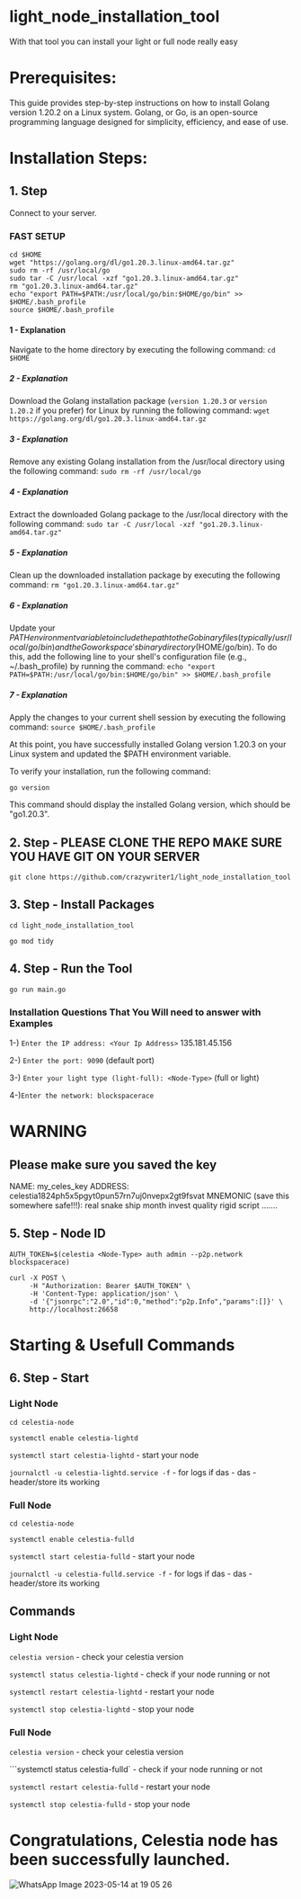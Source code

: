 # light_node_installation_tool
With that tool you can install your light or full node really easy


# Prerequisites:

This guide provides step-by-step instructions on how to install Golang version 1.20.2 on a Linux system. Golang, or Go, is an open-source programming language designed for simplicity, efficiency, and ease of use.

# Installation Steps:

## 1. Step
Connect to your server.

### FAST SETUP 
```
cd $HOME
wget "https://golang.org/dl/go1.20.3.linux-amd64.tar.gz"
sudo rm -rf /usr/local/go
sudo tar -C /usr/local -xzf "go1.20.3.linux-amd64.tar.gz"
rm "go1.20.3.linux-amd64.tar.gz"
echo "export PATH=$PATH:/usr/local/go/bin:$HOME/go/bin" >> $HOME/.bash_profile
source $HOME/.bash_profile
```

#### 1 - Explanation
Navigate to the home directory by executing the following command:
`cd $HOME`

##### 2 - Explanation
Download the Golang installation package (`version 1.20.3` or `version 1.20.2`  if you prefer) for Linux by running the following command: `wget https://golang.org/dl/go1.20.3.linux-amd64.tar.gz`

##### 3 - Explanation
Remove any existing Golang installation from the /usr/local directory using the following command:
`sudo rm -rf /usr/local/go`

##### 4 - Explanation
Extract the downloaded Golang package to the /usr/local directory with the following command:
`sudo tar -C /usr/local -xzf "go1.20.3.linux-amd64.tar.gz"`

##### 5 - Explanation
Clean up the downloaded installation package by executing the following command:
`rm "go1.20.3.linux-amd64.tar.gz"`

##### 6 - Explanation
Update your $PATH environment variable to include the path to the Go binary files (typically /usr/local/go/bin) and the Go workspace's binary directory ($HOME/go/bin). To do this, add the following line to your shell's configuration file (e.g., ~/.bash_profile) by running the command:
`echo "export PATH=$PATH:/usr/local/go/bin:$HOME/go/bin" >> $HOME/.bash_profile`

##### 7 - Explanation
Apply the changes to your current shell session by executing the following command:
`source $HOME/.bash_profile`


At this point, you have successfully installed Golang version 1.20.3 on your Linux system and updated the $PATH environment variable.

To verify your installation, run the following command:

`go version`

This command should display the installed Golang version, which should be "go1.20.3".


## 2. Step - PLEASE CLONE THE REPO MAKE SURE YOU HAVE GIT ON YOUR SERVER

```git clone https://github.com/crazywriter1/light_node_installation_tool```

## 3. Step - Install Packages

```cd light_node_installation_tool``` 

```go mod tidy```

## 4. Step - Run the Tool

`go run main.go`

### Installation Questions That You Will need to answer   with  Examples

1-) `Enter the IP address: <Your Ip Address>` 	135.181.45.156
  
2-) `Enter the port: 9090` 
 (default port)

3-) `Enter your light type (light-full): <Node-Type>` (full or light)

4-)`Enter the network: blockspacerace`

# WARNING

## Please make sure you saved the key 

NAME: my_celes_key
ADDRESS: celestia1824ph5x5pgyt0pun57rn7uj0nvepx2gt9fsvat
MNEMONIC (save this somewhere safe!!!):
real snake ship month invest quality rigid script .......

## 5. Step - Node ID 


`AUTH_TOKEN=$(celestia <Node-Type> auth admin --p2p.network blockspacerace)`

```
curl -X POST \
     -H "Authorization: Bearer $AUTH_TOKEN" \
     -H 'Content-Type: application/json' \
     -d '{"jsonrpc":"2.0","id":0,"method":"p2p.Info","params":[]}' \
     http://localhost:26658
```
     
# Starting & Usefull Commands 

## 6. Step - Start

### Light Node
```cd celestia-node```

```systemctl enable celestia-lightd```

```systemctl start celestia-lightd``` - start your node

```journalctl -u celestia-lightd.service -f```  - for logs if das - das - header/store its working

### Full Node
```cd celestia-node```

```systemctl enable celestia-fulld```

```systemctl start celestia-fulld``` - start your node

```journalctl -u celestia-fulld.service -f```  - for logs if das - das - header/store its working

## Commands

### Light Node
```celestia version``` - check your celestia version

```systemctl status celestia-lightd```  - check if your node running or not

```systemctl restart celestia-lightd``` - restart your node

```systemctl stop celestia-lightd``` - stop your node

### Full Node
```celestia version``` - check your celestia version

```systemctl status celestia-fulld`  - check if your node running or not

```systemctl restart celestia-fulld``` - restart your node

```systemctl stop celestia-fulld``` - stop your node


# Congratulations, Celestia node has been successfully launched.

![WhatsApp Image 2023-05-14 at 19 05 26](https://github.com/crazywriter1/light_node_installation_tool/assets/53251494/bae3b367-16fb-4804-b4ec-17a8605ee9dd)









